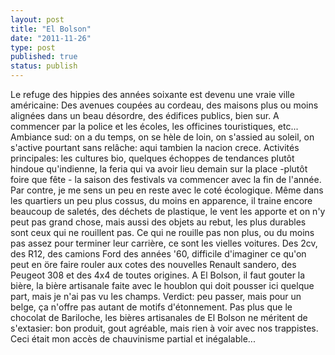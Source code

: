 ```yaml
---
layout: post
title: "El Bolson"
date: "2011-11-26"
type: post
published: true
status: publish
---
```


Le refuge des hippies des années soixante est devenu une vraie ville américaine: Des avenues coupées au cordeau, des maisons plus ou moins alignées dans un beau désordre, des édifices publics, bien sur. A commencer par la police et les écoles, les officines touristiques, etc... Ambiance sud: on a du temps, on se hèle de loin, on s'assied au soleil, on s'active pourtant sans relâche: aqui tambien la nacion crece. Activités principales: les cultures bio, quelques échoppes de tendances plutôt hindoue qu'indienne, la feria qui va avoir lieu demain sur la place -plutôt foire que fête - la saison des festivals va commencer avec la fin de l'année. Par contre, je me sens un peu en reste avec le coté écologique. Même dans les quartiers un peu plus cossus, du moins en apparence, il traine encore beaucoup de saletés, des déchets de plastique, le vent les apporte et on n'y peut pas grand chose, mais aussi des objets au rebut, les plus durables sont ceux qui ne rouillent pas. Ce qui ne rouille pas non plus, ou du moins pas assez pour terminer leur carrière, ce sont les vielles voitures. Des 2cv, des R12, des camions Ford des années '60, difficile d'imaginer ce qu'on peut en öre faire rouler aux cotes des nouvelles Renault sandero, des Peugeot 308 et des 4x4 de toutes origines. A El Bolson, il faut gouter la bière, la bière artisanale faite avec le houblon qui doit pousser ici quelque part, mais je n'ai pas vu les champs. Verdict: peu passer, mais pour un belge, ça n'offre pas autant de motifs d'étonnement. Pas plus que le chocolat de Bariloche, les bières artisanales de El Bolson ne méritent de s'extasier: bon produit, gout agréable, mais rien à voir avec nos trappistes. Ceci était mon accès de chauvinisme partial et inégalable...
